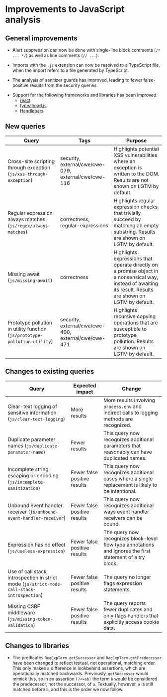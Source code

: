 # Improvements to JavaScript analysis

## General improvements

* Alert suppression can now be done with single-line block comments (`/* ... */`) as well as line comments (`// ...`).

* Imports with the `.js` extension can now be resolved to a TypeScript file,
  when the import refers to a file generated by TypeScript.

- The analysis of sanitizer guards has improved, leading to fewer false-positive results from the security queries.

* Support for the following frameworks and libraries has been improved:
  - [react](https://www.npmjs.com/package/react)
  - [typeahead.js](https://www.npmjs.com/package/typeahead.js)
  - [Handlebars](https://www.npmjs.com/package/handlebars)

## New queries

| **Query**                                                                       | **Tags**                                                          | **Purpose**                                                                                                                                                                            |
|---------------------------------------------------------------------------------|-------------------------------------------------------------------|----------------------------------------------------------------------------------------------------------------------------------------------------------------------------------------|
| Cross-site scripting through exception (`js/xss-through-exception`) | security, external/cwe/cwe-079, external/cwe/cwe-116              | Highlights potential XSS vulnerabilities where an exception is written to the DOM. Results are not shown on LGTM by default. |
| Regular expression always matches (`js/regex/always-matches`) | correctness, regular-expressions | Highlights regular expression checks that trivially succeed by matching an empty substring. Results are shown on LGTM by default. |
| Missing await (`js/missing-await`) | correctness | Highlights expressions that operate directly on a promise object in a nonsensical way, instead of awaiting its result. Results are shown on LGTM by default. |
| Prototype pollution in utility function (`js/prototype-pollution-utility`) | security, external/cwe/cwe-400, external/cwe/cwe-471 | Highlights recursive copying operations that are susceptible to prototype pollution. Results are shown on LGTM by default. |

## Changes to existing queries

| **Query**                      | **Expected impact**          | **Change**                                                                |
|--------------------------------|------------------------------|---------------------------------------------------------------------------|
| Clear-text logging of sensitive information (`js/clear-text-logging`) | More results | More results involving `process.env` and indirect calls to logging methods are recognized. |
| Duplicate parameter names (`js/duplicate-parameter-name`) | Fewer results | This query now recognizes additional parameters that reasonably can have duplicated names. |
| Incomplete string escaping or encoding (`js/incomplete-sanitization`) | Fewer false positive results | This query now recognizes additional cases where a single replacement is likely to be intentional. |
| Unbound event handler receiver (`js/unbound-event-handler-receiver`) | Fewer false positive results | This query now recognizes additional ways event handler receivers can be bound. | 
| Expression has no effect (`js/useless-expression`) | Fewer false positive results | The query now recognizes block-level flow type annotations and ignores the first statement of a try block. |
| Use of call stack introspection in strict mode (`js/strict-mode-call-stack-introspection`) | Fewer false positive results | The query no longer flags expression statements. |
| Missing CSRF middleware (`js/missing-token-validation`) | Fewer false positive results | The query reports fewer duplicates and only flags handlers that explicitly access cookie data. |

## Changes to libraries

* The predicates `RegExpTerm.getSuccessor` and `RegExpTerm.getPredecessor` have been changed to reflect textual, not operational, matching order. This only makes a difference in lookbehind assertions, which are operationally matched backwards. Previously, `getSuccessor` would mimick this, so in an assertion `(?<=ab)` the term `b` would be considered the predecessor, not the successor, of `a`. Textually, however, `a` is still matched before `b`, and this is the order we now follow.

